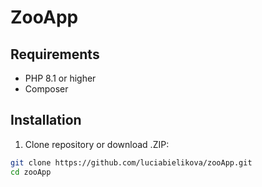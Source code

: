 # ZooApp

## Requirements
- PHP 8.1 or higher
- Composer

## Installation

1. Clone repository or download .ZIP:
```bash
git clone https://github.com/luciabielikova/zooApp.git
cd zooApp
